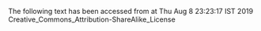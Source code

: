 The following text has been accessed from at Thu Aug 8 23:23:17 IST 2019
Creative_Commons_Attribution-ShareAlike_License
